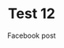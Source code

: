 ---
title: Test 12
subtitle: Facebook post
date:
summary: Je?li masz problem ze swoj? hulajnog? elektryczn?, a niekoniecznie chcesz samemu przy niej grzeba? - to dobrze trafi?e?/a?
description: /images/ehulaserwis_x-25.jpg
thumb_img_path: /images/ehulaserwis_x-25.jpg
content_img_path: /images/ehulaserwis_x-25.jpg
excerpt: Test feed zaterdag
layout: post
tags: [hulajnogaprzezswiat,hulajnoga,hulajnogaelektryczna,ehulajnoga,grafika,zawszewkasku]
---